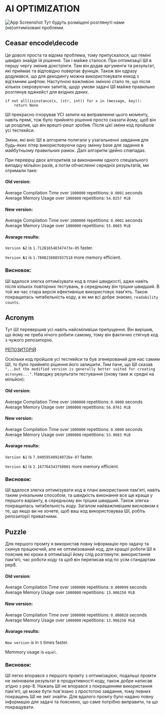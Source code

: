   # AI OPTIMIZATION

  ![App Screenshot](https://lh7-us.googleusercontent.com/N6_0mVLOh1Jn__JuSDTUjH8-Py_2GuMvibpFWJiiy6d2DZvtkEHIMoY-FOkP5alIKKW3sQpWxy9hTuppg2w9BAyJKDpNxzI-nkaPuDMStUbOyMRLshRMslgTZxLs4VbPEp8KtnrDj9YM-7VT8xl9uWXJ=w1200-h630-p-k-no-nu)
  Тут будуть розміщені розглянуті нами (не)оптимізовані проблеми.

  ## Ceasar encode\decode

  Це доволі проста та відома проблема, тому припускалося, що геміні швидко знайде їй рішення. Так і майже сталося. При оптимізації ШІ в першу чергу змінив докстрінги. Там він додав аргументи та результат, які приймає та відповідно повертає функція. Також він одразу додумався, що для декодингу можна використовувати енкод з від'ємним шифтом.
  Наступною важливою зміною стало те, що після кількох скеровуючих запитів, щодо умови задачі ШІ майже правильно розглянув еджкейст для вхідних даних.
  ~~~
  if not all(isinstance(x, (str, int)) for x in (message, key)):
      return None
  ~~~
  ШІ прекрасно ігнорував УСІ запити на виправлення цього моменту, навіть прямі, тож було прийнято рішення просто сказати йому, щоб він це розділив, що він врешті-решт зробив. Після цієї зміни код пройшов усі тесткейси.

  Зміни, які вніс ШІ в алгоритм полягали у узагальненні завдання для будь-яких літер використовуючи одну змінну base для задання в майбутньому правильних рамок. Далі алгоритм ідейно співпадає.

  При перевірці двох алгоритмів за виконанням одного спеціального випадку мільйон разів, а потім обчисленні середніх результатів, ми отримали таке:

  #### Old version:

  Average Compilation Time over `1000000` repetitions: `0.0001` seconds
  Average Memory Usage over `1000000` repetitions: `54.0257 MiB`

  #### New version:

  Average Compilation Time over `1000000` repetitions: `0.0001` seconds
  Average Memory Usage over `1000000` repetitions: `55.8065 MiB`



  #### Avarage results:

  `Version №2` is `1.712816548347473e-05` faster.

  `Version №1` is `1.7808238085937518` more memory efficient.

  ### Висновок:

  ШІ вдалося злегка оптимізувати код в плані швидкості, адже навіть після кількох повторних тестувань, в середньому він трішки швидший. В той же час стара версія ефективніше використовує пам'ять. Також покращилась читабельність коду, а як ми всі добре знаємо, `readability counts`.  

  ## Acronym

  Тут ШІ перевершив усі навіть найсміливіши припущення. Він вирішив, що йому не треба нічого робити самому, тому він фактично стягнув код з чужого репозиторію.

  [РЕПОЗИТОРІЙ](https://github.com/OlehPalka/First_semester_labs)

  Оскільки код пройшов усі тесткейси та був згенерований для нас самим ШІ, то було прийнято рішення його залишити. Тим паче, що ШІ сказав `"...but the modified version is generally better suited for creating acronyms..."`.
  Наводжу результати тестування (знову таки ж средні на мільйон):

  #### Old version:
  Average Compilation Time over `1000000` repetitions: `0.0000` seconds
  Average Memory Usage over `1000000` repetitions: `56.0761 MiB`

  #### New version:
  Average Compilation Time over `1000000` repetitions: `0.0000` seconds
  Average Memory Usage over `1000000` repetitions: `53.9083 MiB`

  #### Avarage results:
  `Version №1` is `7.040505409240726e-07` faster.

  `Version №2` is `2.167764343750001` more memory efficient.

  ### Висновок:

  ШІ вдалося злегка оптимізувати код в плані використання пам'яті, навіть таким унікальним способом, та швидкість виконання все ще краща у першого варіанту, в середньому він трішки швидший. Також злегка покращилась читабельність коду.
  Загалом найважливішим висновком є те, що якщо ви не хочете, щоб ваш код використовуваа ШІ, робіть репозиторії приватними. 

  ## Puzzle
  Для першого промту я використав повну інформацію про задачу та скинув працюючий, але не оптимізований код, для кращої роботи ШІ я пояснив які кроки в оптимізації йому слід розглянути: використання пам'яті, час роботи коду та щоб він переписав код по усім стандартам pep8.
  #### Old version:
  
  Average Compilation Time over `1000000` repetitions: `0.000099` seconds
  Average Memory Usage over `1000000` repetitions: `13.906250 MiB`

  #### New version:

  Average Compilation Time over `1000000` repetitions: `0.000020` seconds
  Average Memory Usage over `1000000` repetitions: `13.906250 MiB`

  #### Avarage results:

  `New version` is in `5` times faster.

  Memmory usage is `equel`.

  ### Висновок:

  ШІ легко впорався з першого промту з оптимізацією, подальші промти не змінювали результат в продуктивності коду, також добре написав згідно з pep-8.
  Нажаль ШІ не впорався з покращенням використання пам'яті, це може бути пов'язано з простотою завдання, тому певних покращень ШІ не зміг знайти.
  Для вдалого промту було надано повну інформацію для задачі та пояснено, що саме потрібно виправити, та що покращувати.
